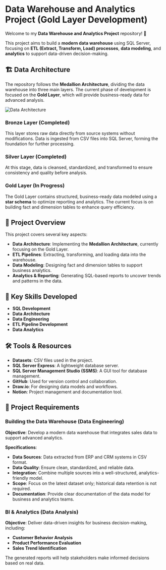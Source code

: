 # Data Warehouse and Analytics Project (Gold Layer Development)  
Welcome to my **Data Warehouse and Analytics Project** repository! 🚀  

This project aims to build a **modern data warehouse** using SQL Server, focusing on **ETL (Extract, Transform, Load) processes**, **data modeling**, and **analytics** to support data-driven decision-making.  

## 🏗️ Data Architecture  
The repository follows the **Medallion Architecture**, dividing the data warehouse into three main layers. The current phase of development is focused on the **Gold Layer**, which will provide business-ready data for advanced analysis.  

![Data Architecture](https://github.com/user-attachments/assets/e2409382-b7c3-46e7-8106-af43d4895700)  

### **Bronze Layer** (Completed)  
This layer stores raw data directly from source systems without modifications. Data is ingested from CSV files into SQL Server, forming the foundation for further processing.  

### **Silver Layer** (Completed)  
At this stage, data is cleansed, standardized, and transformed to ensure consistency and quality before analysis.  

### **Gold Layer** (In Progress)  
The Gold Layer contains structured, business-ready data modeled using a **star schema** to optimize reporting and analytics. The current focus is on building fact and dimension tables to enhance query efficiency.  

## 📖 Project Overview  
This project covers several key aspects:  

- **Data Architecture**: Implementing the **Medallion Architecture**, currently focusing on the Gold Layer.  
- **ETL Pipelines**: Extracting, transforming, and loading data into the warehouse.  
- **Data Modeling**: Designing fact and dimension tables to support business analytics.  
- **Analytics & Reporting**: Generating SQL-based reports to uncover trends and patterns in the data.  

## 🎯 Key Skills Developed  
- **SQL Development**  
- **Data Architecture**  
- **Data Engineering**  
- **ETL Pipeline Development**  
- **Data Analytics**  

## 🛠️ Tools & Resources  
- **Datasets**: CSV files used in the project.  
- **SQL Server Express**: A lightweight database server.  
- **SQL Server Management Studio (SSMS)**: A GUI tool for database management.  
- **GitHub**: Used for version control and collaboration.  
- **Draw.io**: For designing data models and workflows.  
- **Notion**: Project management and documentation tool.  

## 🚀 Project Requirements  

### Building the Data Warehouse (Data Engineering)  
**Objective**: Develop a modern data warehouse that integrates sales data to support advanced analytics.  

**Specifications**:  
- **Data Sources**: Data extracted from ERP and CRM systems in CSV format.  
- **Data Quality**: Ensure clean, standardized, and reliable data.  
- **Integration**: Combine multiple sources into a well-structured, analytics-friendly model.  
- **Scope**: Focus on the latest dataset only; historical data retention is not required.  
- **Documentation**: Provide clear documentation of the data model for business and analytics teams.  

### BI & Analytics (Data Analysis)  
**Objective**: Deliver data-driven insights for business decision-making, including:  
- **Customer Behavior Analysis**  
- **Product Performance Evaluation**  
- **Sales Trend Identification**  

The generated reports will help stakeholders make informed decisions based on real data.  
